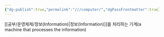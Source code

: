 ```yaml
---
{"dg-publish":true,"permalink":"///computer/","dgPassFrontmatter":true}
---
```



[[공부/운영체제/정보(Information)\|정보(Information)]]를 처리하는 기계(a machine that processes the information)